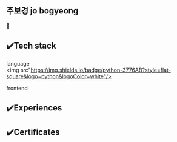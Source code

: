 <!--title-->
## 주보경 jo bogyeong
🤚
<!--content-->
## ✔️Tech stack
language   
<img src"https://img.shields.io/badge/python-3776AB?style=flat-square&logo=python&logoColor=white"/>
   
frontend

## ✔️Experiences
## ✔️Certificates
